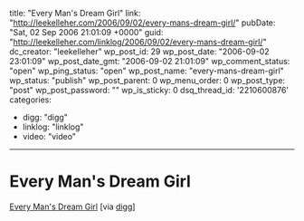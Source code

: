 title: "Every Man's Dream Girl"
link: "http://leekelleher.com/2006/09/02/every-mans-dream-girl/"
pubDate: "Sat, 02 Sep 2006 21:01:09 +0000"
guid: "http://leekelleher.com/linklog/2006/09/02/every-mans-dream-girl/"
dc_creator: "leekelleher"
wp_post_id: 29
wp_post_date: "2006-09-02 23:01:09"
wp_post_date_gmt: "2006-09-02 21:01:09"
wp_comment_status: "open"
wp_ping_status: "open"
wp_post_name: "every-mans-dream-girl"
wp_status: "publish"
wp_post_parent: 0
wp_menu_order: 0
wp_post_type: "post"
wp_post_password: ""
wp_is_sticky: 0
dsq_thread_id: '2210600876'
categories:
  - digg: "digg"
  - linklog: "linklog"
  - video: "video"

---

# Every Man's Dream Girl

<a href="http://www.metacafe.com/watch/178205/every_mans_dream_girl/">Every Man's Dream Girl</a> [via <a href="http://digg.com/videos_people/Every_Man_s_Dream_Girl_Video">digg</a>]